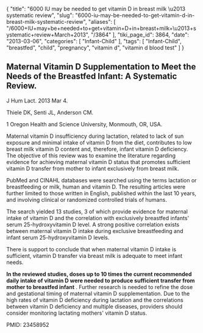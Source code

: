 {
    "title": "6000 IU may be needed to get vitamin D in breast milk \u2013 systematic review",
    "slug": "6000-iu-may-be-needed-to-get-vitamin-d-in-breast-milk-systematic-review",
    "aliases": [
        "/6000+IU+may+be+needed+to+get+vitamin+D+in+breast+milk+\u2013+systematic+review+March+2013",
        "/3864"
    ],
    "tiki_page_id": 3864,
    "date": "2013-03-06",
    "categories": [
        "Infant-Child"
    ],
    "tags": [
        "Infant-Child",
        "breastfed",
        "child",
        "pregnancy",
        "vitamin d",
        "vitamin d blood test"
    ]
}


## Maternal Vitamin D Supplementation to Meet the Needs of the Breastfed Infant: A Systematic Review.

J Hum Lact. 2013 Mar 4. 

Thiele DK, Senti JL, Anderson CM.

1 Oregon Health and Science University, Monmouth, OR, USA.

Maternal vitamin D insufficiency during lactation, related to lack of sun exposure and minimal intake of vitamin D from the diet, contributes to low breast milk vitamin D content and, therefore, infant vitamin D deficiency. The objective of this review was to examine the literature regarding evidence for achieving maternal vitamin D status that promotes sufficient vitamin D transfer from mother to infant exclusively from breast milk. 

PubMed and CINAHL databases were searched using the terms lactation or breastfeeding or milk, human and vitamin D. The resulting articles were further limited to those written in English, published within the last 10 years, and involving clinical or randomized controlled trials of humans. 

The search yielded 13 studies, 3 of which provide evidence for maternal intake of vitamin D and the correlation with exclusively breastfed infants' serum 25-hydroxyvitamin D level. A strong positive correlation exists between maternal vitamin D intake during exclusive breastfeeding and infant serum 25-hydroxyvitamin D levels. 

There is support to conclude that when maternal vitamin D intake is sufficient, vitamin D transfer via breast milk is adequate to meet infant needs. 

 **In the reviewed studies, doses up to 10 times the current recommended daily intake of vitamin D were needed to produce sufficient transfer from mother to breastfed infant** . Further research is needed to refine the dose and gestational timing of maternal vitamin D supplementation. Due to the high rates of vitamin D deficiency during lactation and the correlations between vitamin D deficiency and multiple diseases, providers should consider monitoring lactating mothers' vitamin D status.

PMID:     23458952